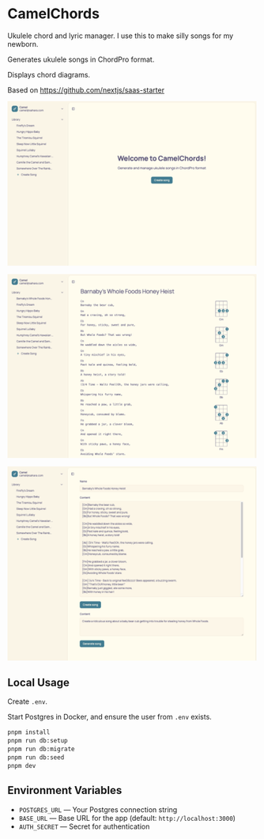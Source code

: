 # CamelChords

Ukulele chord and lyric manager. I use this to make silly songs for my newborn.

Generates ukulele songs in ChordPro format.

Displays chord diagrams.

Based on https://github.com/nextjs/saas-starter

![Library Home](screenshots/library.png)

![Song View](screenshots/song.png)

![Generate Song](screenshots/create_song.png)

## Local Usage

Create `.env`.

Start Postgres in Docker, and ensure the user from `.env` exists.

```sh
pnpm install
pnpm run db:setup
pnpm run db:migrate
pnpm run db:seed
pnpm dev
```

## Environment Variables

- `POSTGRES_URL` — Your Postgres connection string
- `BASE_URL` — Base URL for the app (default: `http://localhost:3000`)
- `AUTH_SECRET` — Secret for authentication
